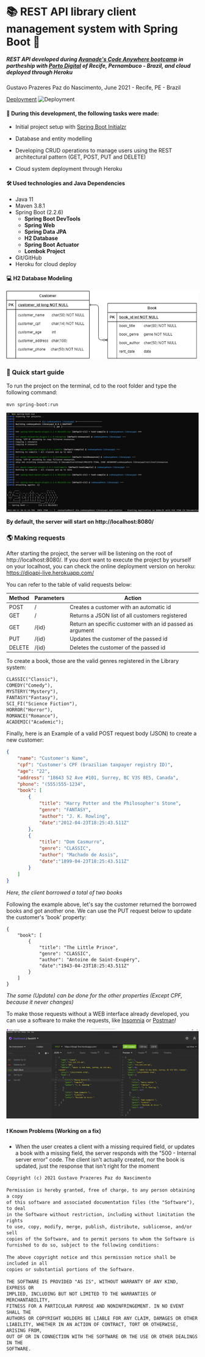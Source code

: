 # 📚 REST API library client management system with Spring Boot 🍃

##### REST API developed during [Avanade's Code Anywhere bootcamp](https://web.digitalinnovation.one/) in partheship with [Porto Digital](https://www.portodigital.org/home) of Recife, Pernambuco - Brazil, and cloud deployed through Heroku

Gustavo Prazeres Paz do Nascimento, June 2021 - Recife, PE - Brazil

[Deployment](https://dioapi-live.herokuapp.com/) ![Deployment](https://img.shields.io/github/deployments/Gustanascimento/codeanywhere.libraryapi/dioapi-live)



#### **🎯 During this development, the following tasks were made:**

* Initial project setup with [Spring Boot Initialzr](https://start.spring.io/) 

* Database and entity modelling

* Developing CRUD operations to manage users using the REST architectural pattern (GET, POST, PUT and DELETE)

* Cloud system deployment through Heroku

  

#### **🛠 Used technologies and Java Dependencies**

- Java 11
- Maven 3.8.1
- Spring Boot (2.2.6)
  - **Spring Boot DevTools**
  - **Spring Web**
  - **Spring Data JPA** 
  - **H2 Database**
  - **Spring Boot Actuator**
  - **Lombok Project**
- Git/GitHub
- Heroku for cloud deploy



#### 💻 H2 Database Modeling

![](https://raw.githubusercontent.com/Gustanascimento/codeanywhere.libraryapi/master/images/library_database_scheme.jpg)



### 📲 Quick start guide

To run the project on the terminal, cd to the root folder and type the following command:

 `mvn spring-boot:run ` 

![Terminal](https://github.com/Gustanascimento/codeanywhere.libraryapi/blob/master/images/springBoot.jpg?raw=true)

**By default, the server will start on http://localhost:8080/**



### 🌎 Making requests

After starting the project, the server will be listening on the root of  http://localhost:8080/. If you dont want to execute the project by yourself on your localhost, you can check the online deployment version on heroku: https://dioapi-live.herokuapp.com/



You can refer to the table of valid requests below:

| Method | Parameters | Action                                                    |
| ------ | ---------- | --------------------------------------------------------- |
| POST   | /          | Creates a customer with an automatic id                   |
| GET    | /          | Returns a JSON list of all customers registered           |
| GET    | /{id}      | Return an specific customer with an id passed as argument |
| PUT    | /{id}      | Updates the customer of the passed id                     |
| DELETE | /{id}      | Deletes the customer of the passed id                     |

To create a book, those are the valid genres registered in the Library system:

```
CLASSIC("Classic"),
COMEDY("Comedy"),
MYSTERY("Mystery"),
FANTASY("Fantasy"),
SCI_FI("Science Fiction"),
HORROR("Horror"),
ROMANCE("Romance"),
ACADEMIC("Academic");
```

Finally, here is an Example of a valid POST request body (JSON) to create a new customer:

```json
{
	"name": "Customer's Name",
	"cpf": "Customer's CPF (brazilian taxpayer registry ID)",
	"age": "22",
	"address": "18643 52 Ave #101, Surrey, BC V3S 8E5, Canada",
	"phone": "(555)555-1234",
	"book": [
		{
			"title": "Harry Potter and the Philosopher's Stone",
			"genre": "FANTASY",
			"author": "J. K. Rowling",
			"date":"2012-04-23T18:25:43.511Z"
		},
		{
			"title": "Dom Casmurro",
			"genre": "CLASSIC",
			"author": "Machado de Assis",
			"date":"1899-04-23T18:25:43.511Z"
		}
	]
}
```

*Here, the client borrowed a total of two books*

Following the example above, let's say the customer returned the borrowed books and got another one. We can use the PUT request below to update the customer's 'book' property:

```
{
	"book": [
		{
			"title": "The Little Prince",
			"genre": "CLASSIC",
			"author": "Antoine de Saint-Exupéry",
			"date":"1943-04-23T18:25:43.511Z"
		}
	]
}
```

*The same (Update) can be done for the other properties (Except CPF, because it never changes)*



To make those requests without a WEB interface already developed, you can use a software to make the requests, like [Insomnia](https://insomnia.rest/download) or [Postman](https://www.postman.com/downloads/)!

![Insomnia](https://raw.githubusercontent.com/Gustanascimento/codeanywhere.libraryapi/master/images/insomnia.jpg)



#### ❗ Known Problems (Working on a fix)

- When the user creates a client with a missing required field, or updates a book with a missing field, the server responds with the "500 - Internal server error" code. The client isn't actually created, nor the book is updated, just the response that isn't right for the moment 




```English
Copyright (c) 2021 Gustavo Prazeres Paz do Nascimento

Permission is hereby granted, free of charge, to any person obtaining a copy
of this software and associated documentation files (the "Software"), to deal
in the Software without restriction, including without limitation the rights
to use, copy, modify, merge, publish, distribute, sublicense, and/or sell
copies of the Software, and to permit persons to whom the Software is
furnished to do so, subject to the following conditions:

The above copyright notice and this permission notice shall be included in all
copies or substantial portions of the Software.

THE SOFTWARE IS PROVIDED "AS IS", WITHOUT WARRANTY OF ANY KIND, EXPRESS OR
IMPLIED, INCLUDING BUT NOT LIMITED TO THE WARRANTIES OF MERCHANTABILITY,
FITNESS FOR A PARTICULAR PURPOSE AND NONINFRINGEMENT. IN NO EVENT SHALL THE
AUTHORS OR COPYRIGHT HOLDERS BE LIABLE FOR ANY CLAIM, DAMAGES OR OTHER
LIABILITY, WHETHER IN AN ACTION OF CONTRACT, TORT OR OTHERWISE, ARISING FROM,
OUT OF OR IN CONNECTION WITH THE SOFTWARE OR THE USE OR OTHER DEALINGS IN THE
SOFTWARE.
```

